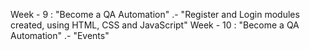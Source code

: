 Week - 9 : "Become a QA Automation" .-
"Register and Login modules created, using HTML, CSS and JavaScript"
Week - 10 : "Become a QA Automation" .-
"Events"
